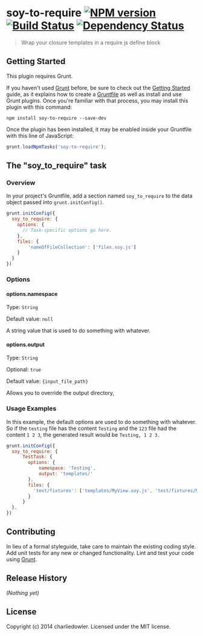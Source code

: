 # soy-to-require [![NPM version][npm-image]][npm-url] [![Build Status][travis-image]][travis-url] [![Dependency Status][depstat-image]][depstat-url]

> Wrap your closure templates in a require js define block

## Getting Started
This plugin requires Grunt.

If you haven't used [Grunt](http://gruntjs.com/) before, be sure to check out the [Getting Started](http://gruntjs.com/getting-started) guide, as it explains how to create a [Gruntfile](http://gruntjs.com/sample-gruntfile) as well as install and use Grunt plugins. Once you're familiar with that process, you may install this plugin with this command:

```shell
npm install soy-to-require --save-dev
```

Once the plugin has been installed, it may be enabled inside your Gruntfile with this line of JavaScript:

```js
grunt.loadNpmTasks('soy-to-require');
```

## The "soy_to_require" task

### Overview
In your project's Gruntfile, add a section named `soy_to_require` to the data object passed into `grunt.initConfig()`.

```js
grunt.initConfig({
  soy_to_require: {
    options: {
      // Task-specific options go here.
    },
    files: {
        'nameOfFileCollection': ['files.soy.js']
    }
  }
})
```

### Options

#### options.namespace
Type: `String`

Default value: `null`

A string value that is used to do something with whatever.

#### options.output
Type: `String`

Optional: `true`

Default value: `{input_file_path}`

Allows you to override the output directory,

### Usage Examples
In this example, the default options are used to do something with whatever. So if the `testing` file has the content `Testing` and the `123` file had the content `1 2 3`, the generated result would be `Testing, 1 2 3.`

```js
grunt.initConfig({
  soy_to_require: {
      TestTask: {
        options: {
            namespace: 'Testing',
            output: 'templates/'
        },
        files: {
          'test/fixtures': ['templates/MyView.soy.js', 'test/fixtures/MyView.soy.js']
        }
      }
  },
})
```

## Contributing
In lieu of a formal styleguide, take care to maintain the existing coding style. Add unit tests for any new or changed functionality. Lint and test your code using [Grunt](http://gruntjs.com/).

## Release History
_(Nothing yet)_

## License
Copyright (c) 2014 charliedowler. Licensed under the MIT license.

[npm-url]: https://npmjs.org/package/soy-to-require
[npm-image]: https://badge.fury.io/js/soy-to-require.png
[travis-url]: http://travis-ci.org/charliedowler/soy-to-require
[travis-image]: https://secure.travis-ci.org/charliedowler/soy-to-require.png?branch=master
[depstat-url]: https://david-dm.org/charliedowler/soy-to-require
[depstat-image]: https://david-dm.org/charliedowler/soy-to-require.png